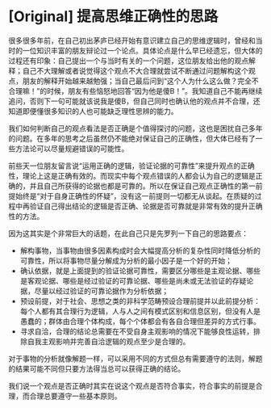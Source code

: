 # [Original] 提高思维正确性的思路


很多很多年前，在自己初出茅庐已经开始有意识建立自己的思维逻辑时，曾经和当时的一位知识丰富的朋友辩论过一个论点。具体论点是什么早已经遗忘，但大体的过程还有印象：自己提出一个与当时有关的一个问题，这位朋友给出他的观点解释；自己不大理解或者说觉得这个观点不大合理就尝试不断通过问题解构这个观点，朋友的解释开始越来越勉强；当自己最后问到“这个人为什么这么做？完全不合理嘛！”的时候，朋友有些恼怒地回答“因为他是傻B！”。我知道自己不能再继续追问，否则下一句可能就该说我是傻B，但自己同时也确认他的观点并不合理，还知道即便懂很多知识的人也可能缺乏理性思辨的能力。

我们如何判断自己的观点看法是否正确是个值得探讨的问题，这也是困扰自己多年的问题。在多年的思考之后虽然仍不能绝对保证自己的正确性，但大体已经有了一些方法论可以尽量规避错误的可能性。

前些天一位朋友留言说“运用正确的逻辑，验证论据的可靠性”来提升观点的正确性，理论上这是正确有效的。而现实中每个观点错误的人都会认为自己的逻辑是正确的，并且自己所获得的论据也都是可靠的。所以在保证自己观点正确性的第一前提始终是“对于自身正确性的怀疑”，没有这一前提则一切都无从谈起。在质疑的过程中再验证自己得出结论的逻辑是否正确、论据是否可靠就是非常有效的提升正确性的方法。

因为这其实是个非常巨大的话题，在此自己只是先罗列一下自己的思路要点：

* 解构事物，当事物由很多因素构成时会大幅提高分析的复杂性同时降低分析的可靠性，所以将事物尽量分解成为分析的最小因子是一个好的开始；
* 确认依据，就是上面提到的验证论据可靠性，需要区分哪些是主观论据、哪些是客观论据、哪些是经过验证的可靠论据、哪些是尚未或无法验证的存疑论据，尽量以经过验证的可靠论据作为分析依据；
* 预设前提，对于社会、思想之类的非科学范畴预设合理前提并以此前提分析：每个人都有其合理行为逻辑，人与人之间有模式区别和信息区别，但没有人是愚蠢的；群体由合理个体构成，每个个体都会有各自合理但差异的方式行事。
* 寻求自洽，合理的结论总需要在不受自身主观影响的情况下能够良性运转，排除自我主观影响并完善自洽逻辑的观点至少是合理的。

对于事物的分析就像解题一样，可以采用不同的方式但总有需要遵守的法则，解题的结果可能不同但只要方法得当总可以获得正确的结论。

我们说一个观点是否正确时其实在说这个观点是否符合事实，符合事实的前提是合理，而合理总要遵守一些基本原则。
